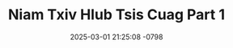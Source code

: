 ---
layout: movie-video-data
date: 2025-03-01 21:25:08 -0798
categories: movie

# Site Attributes
title: "Niam Txiv Hlub Tsis Cuag Part 1"
permalink: "/movie/Niam_Txiv_Hlub_Tsis_Cuag_Part_1"

# Movie Attributes
synopsis: ""
producer: "B C S Productions"
director: ""
writer: ""
video_link: "https://youtu.be/08Yqj5gD74c?si=CIx3ODRAmv7gGQsh"
genre: "Drama"
year: "2007"
release_type: "VHS"
storage: "Center for Hmong Studies"
thumbnail: "/assets/images/movie_thumbnails/Niam Txiv Hlub Tsis Cuag Part 1.jpeg"
publishing_company: "B C S Productions"

# Sequels + Parts
base_movie: "Niam Txiv Hlub Tsis Cuag Part 1"
total_parts: 2
sequel: "Niam Txiv Hlub Tsis Cuag Part 2"

# Movie Cast
cast:
- name: "Cai Yang"
- name: "Hnub Lis"
- name: "Maum Vwj"
- name: "Kos Ham"
- name: "Tswj Fwm"
- name: "Ya Yaj"
---